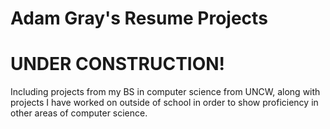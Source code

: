 # Adam Gray's Resume Projects
# UNDER CONSTRUCTION!

Including projects from my BS in computer science from UNCW, along with projects I have worked on outside of school in order to show proficiency in other areas of computer science.
